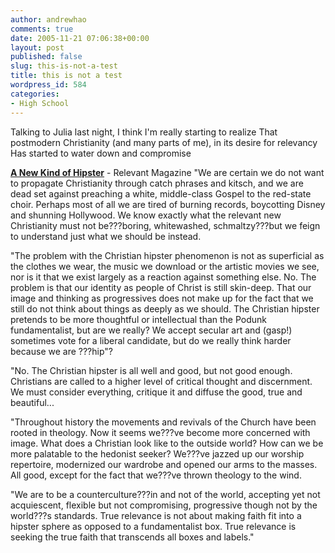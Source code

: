 ```yaml
---
author: andrewhao
comments: true
date: 2005-11-21 07:06:38+00:00
layout: post
published: false
slug: this-is-not-a-test
title: this is not a test
wordpress_id: 584
categories:
- High School
---
```


Talking to Julia last night, I think I'm really starting to realize
That postmodern Christianity (and many parts of me), in its desire for relevancy
Has started to water down and compromise


[**A New Kind of Hipster**](http://www.relevantmagazine.com/pc_article.php?id=7005) - Relevant Magazine
"We are certain we do not want to propagate Christianity through catch phrases and kitsch, and we are dead set against preaching a white, middle-class Gospel to the red-state choir. Perhaps most of all we are tired of burning records, boycotting Disney and shunning Hollywood. We know exactly what the relevant new Christianity must not be???boring, whitewashed, schmaltzy???but we feign to understand just what we should be instead.

"The problem with the Christian hipster phenomenon is not as superficial as the clothes we wear, the music we download or the artistic movies we see, nor is it that we exist largely as a reaction against something else. No. The problem is that our identity as people of Christ is still skin-deep. That our image and thinking as progressives does not make up for the fact that we still do not think about things as deeply as we should. The Christian hipster pretends to be more thoughtful or intellectual than the Podunk fundamentalist, but are we really? We accept secular art and (gasp!) sometimes vote for a liberal candidate, but do we really think harder because we are ???hip"?

"No. The Christian hipster is all well and good, but not good enough. Christians are called to a higher level of critical thought and discernment. We must consider everything, critique it and diffuse the good, true and beautiful...

"Throughout history the movements and revivals of the Church have been rooted in theology. Now it seems we???ve become more concerned with image. What does a Christian look like to the outside world? How can we be more palatable to the hedonist seeker? We???ve jazzed up our worship repertoire, modernized our wardrobe and opened our arms to the masses. All good, except for the fact that we???ve thrown theology to the wind.

"We are to be a counterculture???in and not of the world, accepting yet not acquiescent, flexible but not compromising, progressive though not by the world???s standards. True relevance is not about making faith fit into a hipster sphere as opposed to a fundamentalist box. True relevance is seeking the true faith that transcends all boxes and labels."
